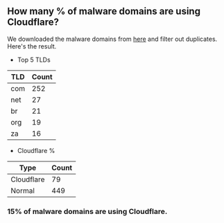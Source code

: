 ## How many % of malware domains are using Cloudflare?


We downloaded the malware domains from [here](https://urlhaus.abuse.ch) and filter out duplicates.
Here's the result.


[//]: # (start replacement)


- Top 5 TLDs

| TLD | Count |
| --- | --- |
| com | 252 |
| net | 27 |
| br | 21 |
| org | 19 |
| za | 16 |


- Cloudflare %

| Type | Count |
| --- | --- |
| Cloudflare | 79 |
| Normal | 449 |


### 15% of malware domains are using Cloudflare.